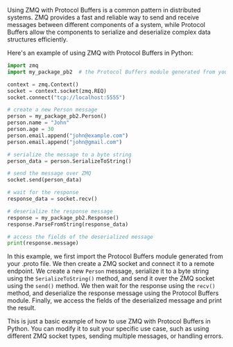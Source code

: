 Using ZMQ with Protocol Buffers is a common pattern in distributed systems. ZMQ provides a fast and reliable way to send and receive messages between different components of a system, while Protocol Buffers allow the components to serialize and deserialize complex data structures efficiently.

Here's an example of using ZMQ with Protocol Buffers in Python:

```python
import zmq
import my_package_pb2  # the Protocol Buffers module generated from your .proto file

context = zmq.Context()
socket = context.socket(zmq.REQ)
socket.connect("tcp://localhost:5555")

# create a new Person message
person = my_package_pb2.Person()
person.name = "John"
person.age = 30
person.email.append("john@example.com")
person.email.append("john@gmail.com")

# serialize the message to a byte string
person_data = person.SerializeToString()

# send the message over ZMQ
socket.send(person_data)

# wait for the response
response_data = socket.recv()

# deserialize the response message
response = my_package_pb2.Response()
response.ParseFromString(response_data)

# access the fields of the deserialized message
print(response.message)
```

In this example, we first import the Protocol Buffers module generated from your .proto file. We then create a ZMQ socket and connect it to a remote endpoint. We create a new `Person` message, serialize it to a byte string using the `SerializeToString()` method, and send it over the ZMQ socket using the `send()` method. We then wait for the response using the `recv()` method, and deserialize the response message using the Protocol Buffers module. Finally, we access the fields of the deserialized message and print the result.

This is just a basic example of how to use ZMQ with Protocol Buffers in Python. You can modify it to suit your specific use case, such as using different ZMQ socket types, sending multiple messages, or handling errors.